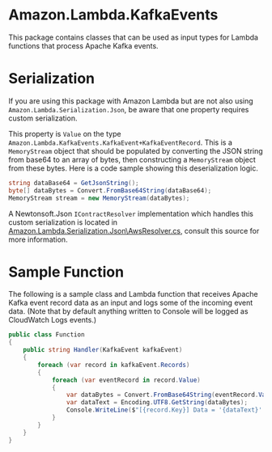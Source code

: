 # Amazon.Lambda.KafkaEvents

This package contains classes that can be used as input types for Lambda functions that process Apache Kafka events.

# Serialization

If you are using this package with Amazon Lambda but are not also using `Amazon.Lambda.Serialization.Json`, be aware that one property requires custom serialization.

This property is `Value` on the type `Amazon.Lambda.KafkaEvents.KafkaEvent+KafkaEventRecord`. This is a `MemoryStream` object that should be populated by converting the JSON string from base64 to an array of bytes, then constructing a `MemoryStream` object from these bytes. Here is a code sample showing this deserialization logic.
```csharp
string dataBase64 = GetJsonString();
byte[] dataBytes = Convert.FromBase64String(dataBase64);
MemoryStream stream = new MemoryStream(dataBytes);
```

A Newtonsoft.Json `IContractResolver` implementation which handles this custom serialization is located in [Amazon.Lambda.Serialization.Json\AwsResolver.cs](../Amazon.Lambda.Serialization.Json/AwsResolver.cs), consult this source for more information.

# Sample Function

The following is a sample class and Lambda function that receives Apache Kafka event record data as an input and logs some of the incoming event data. (Note that by default anything written to Console will be logged as CloudWatch Logs events.)

```csharp
public class Function
{
	public string Handler(KafkaEvent kafkaEvent)
	{
		foreach (var record in kafkaEvent.Records)
		{
			foreach (var eventRecord in record.Value)
			{
				var dataBytes = Convert.FromBase64String(eventRecord.Value);
				var dataText = Encoding.UTF8.GetString(dataBytes);
				Console.WriteLine($"[{record.Key}] Data = '{dataText}'.");
			}
		}
	}
}
```
